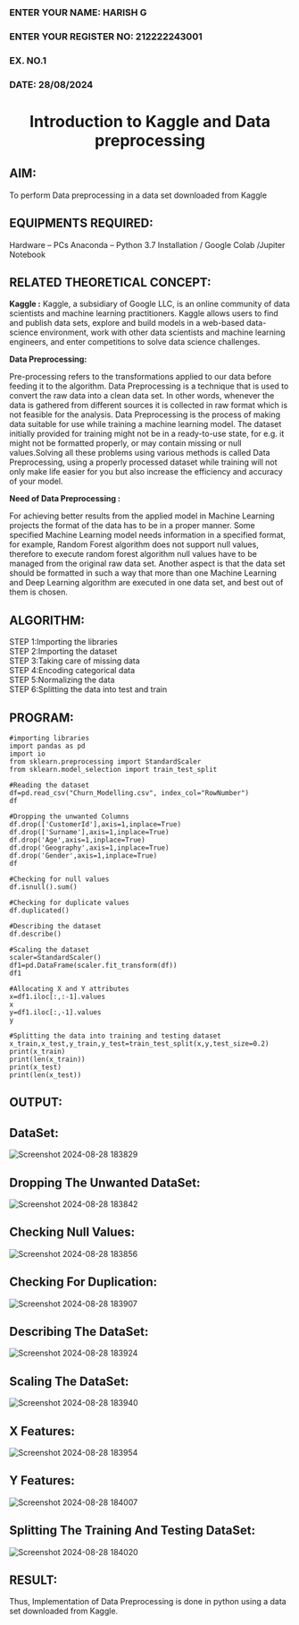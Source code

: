 <H3>ENTER YOUR NAME: HARISH G</H3>
<H3>ENTER YOUR REGISTER NO: 212222243001</H3>
<H3>EX. NO.1</H3>
<H3>DATE: 28/08/2024</H3>
<H1 ALIGN =CENTER> Introduction to Kaggle and Data preprocessing</H1>

## AIM:

To perform Data preprocessing in a data set downloaded from Kaggle

## EQUIPMENTS REQUIRED:
Hardware – PCs
Anaconda – Python 3.7 Installation / Google Colab /Jupiter Notebook

## RELATED THEORETICAL CONCEPT:

**Kaggle :**
Kaggle, a subsidiary of Google LLC, is an online community of data scientists and machine learning practitioners. Kaggle allows users to find and publish data sets, explore and build models in a web-based data-science environment, work with other data scientists and machine learning engineers, and enter competitions to solve data science challenges.

**Data Preprocessing:**

Pre-processing refers to the transformations applied to our data before feeding it to the algorithm. Data Preprocessing is a technique that is used to convert the raw data into a clean data set. In other words, whenever the data is gathered from different sources it is collected in raw format which is not feasible for the analysis.
Data Preprocessing is the process of making data suitable for use while training a machine learning model. The dataset initially provided for training might not be in a ready-to-use state, for e.g. it might not be formatted properly, or may contain missing or null values.Solving all these problems using various methods is called Data Preprocessing, using a properly processed dataset while training will not only make life easier for you but also increase the efficiency and accuracy of your model.

**Need of Data Preprocessing :**

For achieving better results from the applied model in Machine Learning projects the format of the data has to be in a proper manner. Some specified Machine Learning model needs information in a specified format, for example, Random Forest algorithm does not support null values, therefore to execute random forest algorithm null values have to be managed from the original raw data set.
Another aspect is that the data set should be formatted in such a way that more than one Machine Learning and Deep Learning algorithm are executed in one data set, and best out of them is chosen.


## ALGORITHM:
STEP 1:Importing the libraries<BR>
STEP 2:Importing the dataset<BR>
STEP 3:Taking care of missing data<BR>
STEP 4:Encoding categorical data<BR>
STEP 5:Normalizing the data<BR>
STEP 6:Splitting the data into test and train<BR>

##  PROGRAM:
```
#importing libraries
import pandas as pd
import io
from sklearn.preprocessing import StandardScaler
from sklearn.model_selection import train_test_split

#Reading the dataset
df=pd.read_csv("Churn_Modelling.csv", index_col="RowNumber")
df

#Dropping the unwanted Columns
df.drop(['CustomerId'],axis=1,inplace=True)
df.drop(['Surname'],axis=1,inplace=True)
df.drop('Age',axis=1,inplace=True)
df.drop('Geography',axis=1,inplace=True)
df.drop('Gender',axis=1,inplace=True)
df

#Checking for null values
df.isnull().sum()

#Checking for duplicate values
df.duplicated()

#Describing the dataset
df.describe()

#Scaling the dataset
scaler=StandardScaler()
df1=pd.DataFrame(scaler.fit_transform(df))
df1

#Allocating X and Y attributes
x=df1.iloc[:,:-1].values
x
y=df1.iloc[:,-1].values
y

#Splitting the data into training and testing dataset
x_train,x_test,y_train,y_test=train_test_split(x,y,test_size=0.2)
print(x_train)
print(len(x_train))
print(x_test)
print(len(x_test))
```


## OUTPUT:
## DataSet:
![Screenshot 2024-08-28 183829](https://github.com/user-attachments/assets/4bc18611-b41d-4a9e-bab0-deb7d86b745f)

## Dropping The Unwanted DataSet:
![Screenshot 2024-08-28 183842](https://github.com/user-attachments/assets/4a421686-308b-4393-aac9-a5f0d6bc27b7)

## Checking Null Values:
![Screenshot 2024-08-28 183856](https://github.com/user-attachments/assets/60c28982-c35b-4263-9344-d5e05d7b38de)

## Checking For Duplication:
![Screenshot 2024-08-28 183907](https://github.com/user-attachments/assets/529d8944-4041-4bf3-bc61-558458f057d3)

## Describing The DataSet:
![Screenshot 2024-08-28 183924](https://github.com/user-attachments/assets/1a512e87-5539-4a10-9413-2e33880e698f)

## Scaling The DataSet:
![Screenshot 2024-08-28 183940](https://github.com/user-attachments/assets/4aa3054c-8f0f-4586-b2e0-029a146081b0)

## X Features:
![Screenshot 2024-08-28 183954](https://github.com/user-attachments/assets/82d65f63-a88d-4608-9ce5-a0f5ea4a8b52)

## Y Features:
![Screenshot 2024-08-28 184007](https://github.com/user-attachments/assets/0e00c065-b14d-46b3-bee6-24029c013851)

## Splitting The Training And Testing DataSet:
![Screenshot 2024-08-28 184020](https://github.com/user-attachments/assets/191f8377-5133-430a-be60-fe5cc79cf611)



## RESULT:
Thus, Implementation of Data Preprocessing is done in python  using a data set downloaded from Kaggle.


